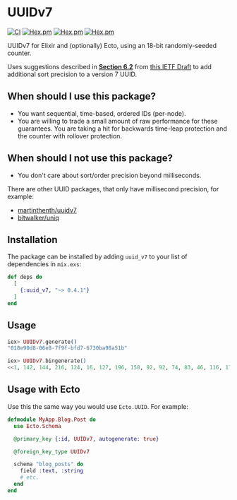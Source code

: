 # UUIDv7

[![CI](https://github.com/ryanwinchester/uuidv7/actions/workflows/ci.yml/badge.svg)](https://github.com/ryanwinchester/uuidv7/actions/workflows/ci.yml)
 [![Hex.pm](https://img.shields.io/hexpm/v/uuid_v7)](https://hex.pm/packages/uuid_v7)
 [![Hex.pm](https://img.shields.io/hexpm/dt/uuid_v7)](https://hex.pm/packages/uuid_v7)
 [![Hex.pm](https://img.shields.io/hexpm/l/uuid_v7)](https://github.com/ryanwinchester/uuidv7/blob/main/LICENSE)

UUIDv7 for Elixir and (optionally) Ecto, using an 18-bit randomly-seeded counter.

Uses suggestions described in **[Section 6.2](https://www.ietf.org/archive/id/draft-ietf-uuidrev-rfc4122bis-14.html#name-monotonicity-and-counters)** from [this IETF Draft](https://www.ietf.org/archive/id/draft-ietf-uuidrev-rfc4122bis-14.html)
to add additional sort precision to a version 7 UUID.

## When should I use this package?

- You want sequential, time-based, ordered IDs (per-node).
- You are willing to trade a small amount of raw performance for these
  guarantees. You are taking a hit for backwards time-leap protection and the
  counter with rollover protection.

## When should I not use this package?

- You don't care about sort/order precision beyond milliseconds.

There are other UUID packages, that only have millisecond precision, for example:

- [martinthenth/uuidv7](https://github.com/martinthenth/uuidv7)
- [bitwalker/uniq](https://github.com/bitwalker/uniq)

## Installation

The package can be installed by adding `uuid_v7` to your list of dependencies in `mix.exs`:

```elixir
def deps do
  [
    {:uuid_v7, "~> 0.4.1"}
  ]
end
```

## Usage

```elixir
iex> UUIDv7.generate()
"018e90d8-06e8-7f9f-bfd7-6730ba98a51b"

iex> UUIDv7.bingenerate()
<<1, 142, 144, 216, 124, 16, 127, 196, 158, 92, 92, 74, 83, 46, 116, 173>>
```

## Usage with Ecto

Use this the same way you would use `Ecto.UUID`. For example:

```elixir
defmodule MyApp.Blog.Post do
  use Ecto.Schema

  @primary_key {:id, UUIDv7, autogenerate: true}

  @foreign_key_type UUIDv7

  schema "blog_posts" do
    field :text, :string
    # etc.
  end
end
```

